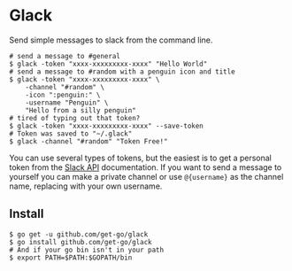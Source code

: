 # Glack

Send simple messages to slack from the command line.

```shell
# send a message to #general
$ glack -token "xxxx-xxxxxxxxx-xxxx" "Hello World"
# send a message to #random with a penguin icon and title
$ glack -token "xxxx-xxxxxxxxx-xxxx" \
    -channel "#random" \
    -icon ":penguin:" \
    -username "Penguin" \
    "Hello from a silly penguin"
# tired of typing out that token?
$ glack -token "xxxx-xxxxxxxxx-xxxx" --save-token
# Token was saved to "~/.glack"
$ glack -channel "#random" "Token Free!"
```

You can use several types of tokens, but the easiest is to get a personal token from the [Slack API](https://api.slack.com/web) documentation. If you want to send a message to yourself you can make a private channel or use `@{username}` as the channel name, replacing with your own username.

## Install

```shell
$ go get -u github.com/get-go/glack
$ go install github.com/get-go/glack
# And if your go bin isn't in your path
$ export PATH=$PATH:$GOPATH/bin

